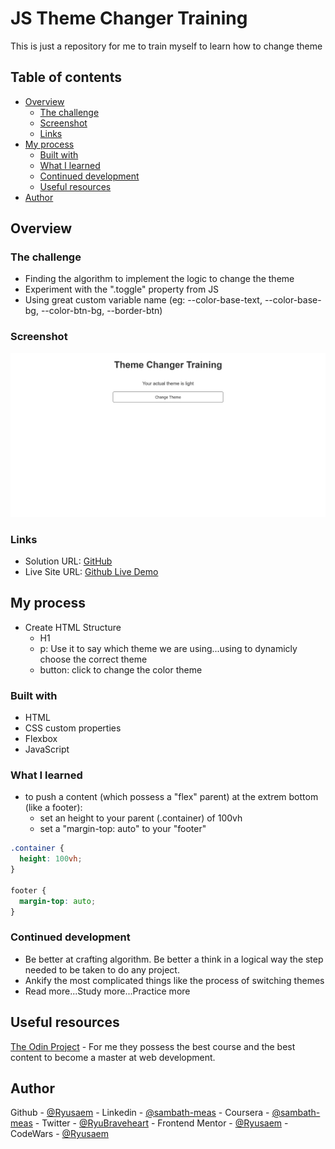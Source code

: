 # JS Theme Changer Training

This is just a repository for me to train myself to learn how to change theme

## Table of contents

- [Overview](#overview)
  - [The challenge](#the-challenge)
  - [Screenshot](#screenshot)
  - [Links](#links)
- [My process](#my-process)
  - [Built with](#built-with)
  - [What I learned](#what-i-learned)
  - [Continued development](#continued-development)
  - [Useful resources](#useful-resources)
- [Author](#author)

## Overview

### The challenge

- Finding the algorithm to implement the logic to change the theme
- Experiment with the ".toggle" property from JS
- Using great custom variable name (eg: --color-base-text, --color-base-bg, --color-btn-bg, --border-btn)

### Screenshot

![Screenshot Project](assets/images/screenshot.png)

### Links

- Solution URL: [GitHub](https://github.com/Ryusaem/js-theme-changer-training)
- Live Site URL: [Github Live Demo](https://ryusaem.github.io/js-theme-changer-training/)

## My process

- Create HTML Structure
  - H1
  - p: Use it to say which theme we are using...using <span> to dynamicly choose the correct theme
  - button: click to change the color theme

### Built with

- HTML
- CSS custom properties
- Flexbox
- JavaScript

### What I learned

- to push a content (which possess a "flex" parent) at the extrem bottom (like a footer):
  - set an height to your parent (.container) of 100vh
  - set a "margin-top: auto" to your "footer"

```css
.container {
  height: 100vh;
}

footer {
  margin-top: auto;
}
```

### Continued development

- Be better at crafting algorithm. Be better a think in a logical way the step needed to be taken to do any project.
- Ankify the most complicated things like the process of switching themes
- Read more...Study more...Practice more

## Useful resources

[The Odin Project](https://www.theodinproject.com/lessons/node-path-intermediate-html-and-css-custom-properties) - For me they possess the best course and the best content to become a master at web development.

## Author

Github - [@Ryusaem](https://github.com/Ryusaem) - Linkedin -
[@sambath-meas](https://www.linkedin.com/in/sambath-meas) - Coursera -
[@sambath-meas](https://www.coursera.org/learner/sambath-meas) - Twitter -
[@RyuBraveheart](https://twitter.com/RyuBraveheart) - Frontend Mentor -
[@Ryusaem](https://www.frontendmentor.io/profile/Ryusaem) - CodeWars -
[@Ryusaem](https://www.codewars.com/users/Ryusaem)
